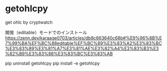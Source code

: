 # getohlcpy
get ohlc by cryptwatch

開発（editable）モードでのインストール
https://zenn.dev/karaage0703/articles/db8c663640c68b#%E9%96%8B%E7%99%BA%EF%BC%88editable%EF%BC%89%E3%83%A2%E3%83%BC%E3%83%89%E3%81%A7%E3%81%AE%E3%82%A4%E3%83%B3%E3%82%B9%E3%83%88%E3%83%BC%E3%83%AB



pip uninstall getohlcpy
pip install -e getohlcpy


